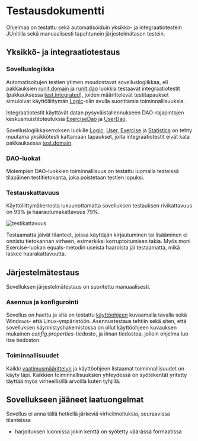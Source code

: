 # Testausdokumentti

Ohjelmaa on testattu sekä automatisoiduin yksikkö- ja integraatiotestein JUnitilla sekä manuaalisesti tapahtunein järjestelmätason testein.

## Yksikkö- ja integraatiotestaus

### Sovelluslogiikka

Automatisoitujen testien ytimen moudostavat sovelluslogiikkaa, eli pakkauksien [runit.domain](https://github.com/hajame/otm-harjoitustyo/tree/master/runIT/src/main/java/runit/domain) ja [runit.dao](https://github.com/hajame/otm-harjoitustyo/tree/master/runIT/src/main/java/runit/dao) luokkia testaavat integraatiotestit (pakkauksessa [test.integrated](https://github.com/hajame/otm-harjoitustyo/tree/master/runIT/src/test/java/test/integrated)), joiden määrittelevät testitapaukset simuloivat käyttöliittymän [Logic](https://github.com/hajame/otm-harjoitustyo/blob/master/runIT/src/main/java/runit/domain/Logic.java)-olin avulla suorittamia toiminnallisuuksia.

Integraatiotestit käyttävät datan pysyväistallennukseen DAO-rajapintojen keskusmuistitoteutuksia [ExerciseDao](https://github.com/hajame/otm-harjoitustyo/blob/master/runIT/src/main/java/runit/dao/ExerciseDao.java) ja [UserDao](https://github.com/hajame/otm-harjoitustyo/blob/master/runIT/src/main/java/runit/dao/UserDao.java).

Sovelluslogiikkakerroksen luokille [Logic](https://github.com/hajame/otm-harjoitustyo/blob/master/runIT/src/main/java/runit/domain/Logic.java), [User](https://github.com/hajame/otm-harjoitustyo/blob/master/runIT/src/main/java/runit/domain/User.java), [Exercise](https://github.com/hajame/otm-harjoitustyo/blob/master/runIT/src/main/java/runit/domain/Exercise.java) ja [Statistics](https://github.com/hajame/otm-harjoitustyo/blob/master/runIT/src/main/java/runit/domain/Statistics.java) on tehty muutama yksikkötesti kattamaan tapaukset, joita integraatiotestit eivät kata pakkauksessa [test.domain](https://github.com/hajame/otm-harjoitustyo/tree/master/runIT/src/test/java/test/domain).

### DAO-luokat

Molempien DAO-luokkien toiminnallisuus on testattu luomalla testeissä tilapäinen testitietokanta, joka poistetaan testien lopuksi.

### Testauskattavuus

Käyttöliittymäkerrosta lukuunottamatta sovelluksen testauksen rivikattavuus on 93% ja haarautumakattavuus 79%.

![testikattavuus](https://github.com/hajame/otm-harjoitustyo/blob/master/dokumentaatio/kuvat/TestikattavuusRunIT.png)

Testaamatta jäivät tilanteet, joissa käyttäjän kirjautuminen tai lisääminen ei onnistu tietokannan virheen, esimerkiksi korruptoitumisen takia. Myös moni Exercise-luokan equals-metodin useista haaroista jäi testaamatta, mikä laskee haarakattavuutta.

## Järjestelmätestaus

Sovelluksen järjestelmätestaus on suoritettu manuaalisesti.

### Asennus ja konfigurointi

Sovellus on haettu ja sitä on testattu [käyttöohjeen](https://github.com/hajame/otm-harjoitustyo/blob/master/dokumentaatio/kayttoohje.md) kuvaamalla tavalla sekä Windows- että Linux-ympäristöön. Asennustestaus tehtiin sekä siten, että sovelluksen käynnistyshakemistossa on ollut käyttöohjeen kuvauksen mukainen _config.properties_-tiedosto, ja ilman tiedostoa, jolloin ohjelma luo itse tiedoston.

### Toiminnallisuudet

Kaikki [vaatimusmäärittelyn](https://github.com/hajame/otm-harjoitustyo/blob/master/dokumentaatio/vaatimusmaarittely.md#perusversion-tarjoama-toiminnallisuus) ja käyttöohjeen listaamat toiminnallisuudet on käyty läpi. Kaikkien toiminnallisuuksien yhteydessä on syötekentät yritetty täyttää myös virheellisillä arvoilla kuten tyhjillä.

## Sovellukseen jääneet laatuongelmat

Sovellus ei anna tällä hetkellä järkeviä virheilmoituksia, seuraavissa tilanteissa
- harjoituksen luonnissa jokin kenttä on syötetty väärässä formaatissa
